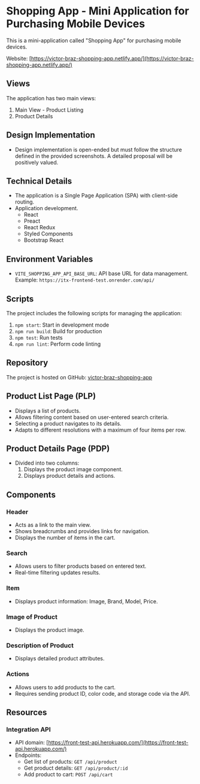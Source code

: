 # Shopping App - Mini Application for Purchasing Mobile Devices

This is a mini-application called "Shopping App" for purchasing mobile devices.

Website: [https://victor-braz-shopping-app.netlify.app/](https://victor-braz-shopping-app.netlify.app/)

## Views

The application has two main views:

1. Main View - Product Listing
2. Product Details

## Design Implementation

- Design implementation is open-ended but must follow the structure defined in the provided screenshots. A detailed proposal will be positively valued.

## Technical Details

- The application is a Single Page Application (SPA) with client-side routing.
- Application development.
  - React
  - Preact
  - React Redux
  - Styled Components
  - Bootstrap React

## Environment Variables

- `VITE_SHOPPING_APP_API_BASE_URL`: API base URL for data management.
  Example: `https://itx-frontend-test.onrender.com/api/`

## Scripts

The project includes the following scripts for managing the application:

1. `npm start`: Start in development mode
2. `npm run build`: Build for production
3. `npm test`: Run tests
4. `npm run lint`: Perform code linting

## Repository

The project is hosted on GitHub: [victor-braz-shopping-app](https://github.com/victor90braz/victor-braz-shopping-app.git)

## Product List Page (PLP)

- Displays a list of products.
- Allows filtering content based on user-entered search criteria.
- Selecting a product navigates to its details.
- Adapts to different resolutions with a maximum of four items per row.

## Product Details Page (PDP)

- Divided into two columns:
  1. Displays the product image component.
  2. Displays product details and actions.

## Components

### Header

- Acts as a link to the main view.
- Shows breadcrumbs and provides links for navigation.
- Displays the number of items in the cart.

### Search

- Allows users to filter products based on entered text.
- Real-time filtering updates results.

### Item

- Displays product information: Image, Brand, Model, Price.

### Image of Product

- Displays the product image.

### Description of Product

- Displays detailed product attributes.

### Actions

- Allows users to add products to the cart.
- Requires sending product ID, color code, and storage code via the API.

## Resources

### Integration API

- API domain: [https://front-test-api.herokuapp.com/](https://front-test-api.herokuapp.com/)
- Endpoints:
  - Get list of products: `GET /api/product`
  - Get product details: `GET /api/product/:id`
  - Add product to cart: `POST /api/cart`
